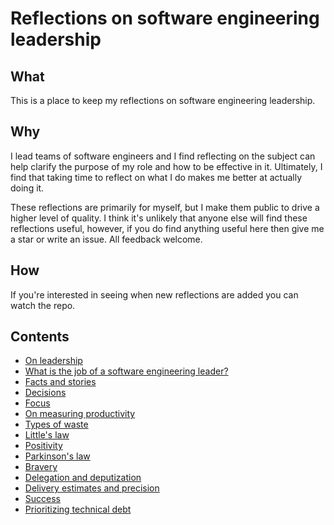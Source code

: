 # Reflections on software engineering leadership

## What

This is a place to keep my reflections on software engineering leadership.

## Why

I lead teams of software engineers and I find reflecting on the subject can help clarify the purpose of my role and how to be effective in it. Ultimately, I find that taking time to reflect on what I do makes me better at actually doing it.

These reflections are primarily for myself, but I make them public to drive a higher level of quality. I think it's unlikely that anyone else will find these reflections useful, however, if you do find anything useful here then give me a star or write an issue. All feedback welcome.

## How

If you're interested in seeing when new reflections are added you can watch the repo.

## Contents

- [On leadership](on-leadership.md)
- [What is the job of a software engineering leader?](what-is-the-job-of-a-software-engineering-leader.md)
- [Facts and stories](facts-and-stories.md)
- [Decisions](decisions.md)
- [Focus](focus.md)
- [On measuring productivity](on-measuring-productivity.md)
- [Types of waste](types-of-waste.md)
- [Little's law](littles-law.md)
- [Positivity](positivity.md)
- [Parkinson's law](parkinsons-law.md)
- [Bravery](bravery.md)
- [Delegation and deputization](delegation-and-deputization.md)
- [Delivery estimates and precision](delivery-estimates-and-precision.md)
- [Success](success.md)
- [Prioritizing technical debt](prioritizing-technical-debt.md)
